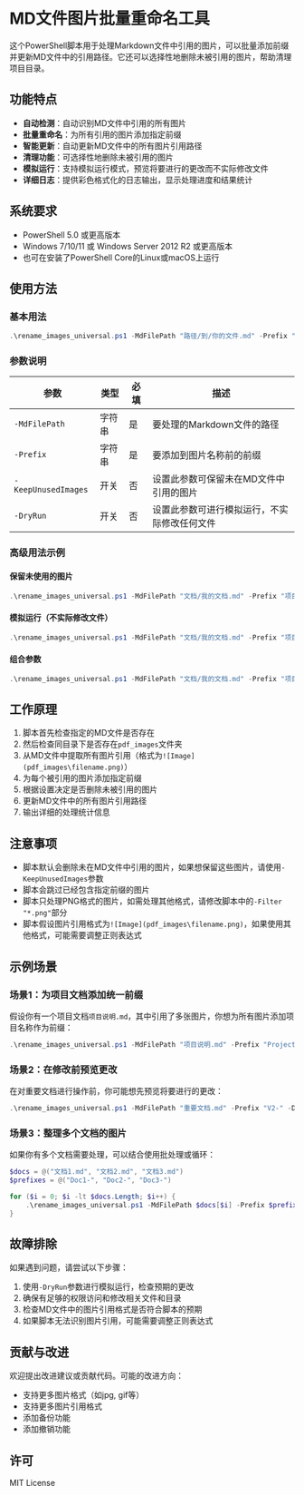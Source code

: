 # MD文件图片批量重命名工具

这个PowerShell脚本用于处理Markdown文件中引用的图片，可以批量添加前缀并更新MD文件中的引用路径。它还可以选择性地删除未被引用的图片，帮助清理项目目录。

## 功能特点

- **自动检测**：自动识别MD文件中引用的所有图片
- **批量重命名**：为所有引用的图片添加指定前缀
- **智能更新**：自动更新MD文件中的所有图片引用路径
- **清理功能**：可选择性地删除未被引用的图片
- **模拟运行**：支持模拟运行模式，预览将要进行的更改而不实际修改文件
- **详细日志**：提供彩色格式化的日志输出，显示处理进度和结果统计

## 系统要求

- PowerShell 5.0 或更高版本
- Windows 7/10/11 或 Windows Server 2012 R2 或更高版本
- 也可在安装了PowerShell Core的Linux或macOS上运行

## 使用方法

### 基本用法

```powershell
.\rename_images_universal.ps1 -MdFilePath "路径/到/你的文件.md" -Prefix "你想要的前缀-"
```

### 参数说明

| 参数 | 类型 | 必填 | 描述 |
|------|------|------|------|
| `-MdFilePath` | 字符串 | 是 | 要处理的Markdown文件的路径 |
| `-Prefix` | 字符串 | 是 | 要添加到图片名称前的前缀 |
| `-KeepUnusedImages` | 开关 | 否 | 设置此参数可保留未在MD文件中引用的图片 |
| `-DryRun` | 开关 | 否 | 设置此参数可进行模拟运行，不实际修改任何文件 |

### 高级用法示例

#### 保留未使用的图片

```powershell
.\rename_images_universal.ps1 -MdFilePath "文档/我的文档.md" -Prefix "项目名称-" -KeepUnusedImages
```

#### 模拟运行（不实际修改文件）

```powershell
.\rename_images_universal.ps1 -MdFilePath "文档/我的文档.md" -Prefix "项目名称-" -DryRun
```

#### 组合参数

```powershell
.\rename_images_universal.ps1 -MdFilePath "文档/我的文档.md" -Prefix "项目名称-" -KeepUnusedImages -DryRun
```

## 工作原理

1. 脚本首先检查指定的MD文件是否存在
2. 然后检查同目录下是否存在`pdf_images`文件夹
3. 从MD文件中提取所有图片引用（格式为`![Image](pdf_images\filename.png)`）
4. 为每个被引用的图片添加指定前缀
5. 根据设置决定是否删除未被引用的图片
6. 更新MD文件中的所有图片引用路径
7. 输出详细的处理统计信息

## 注意事项

- 脚本默认会删除未在MD文件中引用的图片，如果想保留这些图片，请使用`-KeepUnusedImages`参数
- 脚本会跳过已经包含指定前缀的图片
- 脚本只处理PNG格式的图片，如需处理其他格式，请修改脚本中的`-Filter "*.png"`部分
- 脚本假设图片引用格式为`![Image](pdf_images\filename.png)`，如果使用其他格式，可能需要调整正则表达式

## 示例场景

### 场景1：为项目文档添加统一前缀

假设你有一个项目文档`项目说明.md`，其中引用了多张图片，你想为所有图片添加项目名称作为前缀：

```powershell
.\rename_images_universal.ps1 -MdFilePath "项目说明.md" -Prefix "ProjectX-"
```

### 场景2：在修改前预览更改

在对重要文档进行操作前，你可能想先预览将要进行的更改：

```powershell
.\rename_images_universal.ps1 -MdFilePath "重要文档.md" -Prefix "V2-" -DryRun
```

### 场景3：整理多个文档的图片

如果你有多个文档需要处理，可以结合使用批处理或循环：

```powershell
$docs = @("文档1.md", "文档2.md", "文档3.md")
$prefixes = @("Doc1-", "Doc2-", "Doc3-")

for ($i = 0; $i -lt $docs.Length; $i++) {
    .\rename_images_universal.ps1 -MdFilePath $docs[$i] -Prefix $prefixes[$i]
}
```

## 故障排除

如果遇到问题，请尝试以下步骤：

1. 使用`-DryRun`参数进行模拟运行，检查预期的更改
2. 确保有足够的权限访问和修改相关文件和目录
3. 检查MD文件中的图片引用格式是否符合脚本的预期
4. 如果脚本无法识别图片引用，可能需要调整正则表达式

## 贡献与改进

欢迎提出改进建议或贡献代码。可能的改进方向：

- 支持更多图片格式（如jpg, gif等）
- 支持更多图片引用格式
- 添加备份功能
- 添加撤销功能

## 许可

MIT License